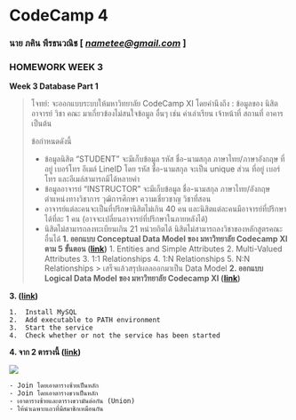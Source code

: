 # CodeCamp 4

### นาย ภคิน พีรธนวณิช  [ *nametee@gmail.com* ]
### HOMEWORK WEEK 3
**Week 3 Database Part 1**
>โจทย์: จะออกแบบระบบให้มหาวิทยาลัย CodeCamp XI
>โดยคำนึงถึง : ข้อมูลของ นิสิต อาจารย์ วิชา คณะ มาเกี่ยวข้องไม่สนใจข้อมูล อื่นๆ เช่น ค่าเล่าเรียน เจ้าหน้าที่ สถานที่ อาคาร เป็นต้น
>
>ข้อกำหนดดังนี้ 
>- ข้อมูลนิสิต “STUDENT” จะมีเก็บข้อมูล รหัส ชื่อ-นามสกุล ภาษาไทย/ภาษาอังกฤษ ที่อยู่ เบอร์โทร อีเมล์ LineID โดย รหัส ชื่อ-นามสกุล จะเป็น unique ส่วน ที่อยู่ เบอร์โทร และอีเมล์สามารถมีได้หลายค่า 
>- ข้อมูลอาจารย์ “INSTRUCTOR” จะมีเก็บข้อมูล ชื่อ-นามสกุล ภาษาไทย/อังกฤษ ตำแหน่งทางวิชาการ วุฒิการศึกษา ความเชี่ยวชาญ วิชาที่สอน 
>- อาจารย์แต่ละคนจะเป็นที่ปรึกษานิสิตไม่เกิน 40 คน และนิสิตแต่ละคนมีอาจารย์ที่ปรึกษาได้ที่ละ 1 คน (อาจจะเปลี่ยนอาจารย์ที่ปรึกษาในภายหลังได้) 
>- นิสิตไม่สามารถลงทะเบียนเกิน 21 หน่วยกิตได้ นิสิตไม่สามารถลงวิชาของหลักสูตรคณะอื่นได้
**1.  ออกแบบ Conceptual Data Model ของ มหาวิทยาลัย Codecamp XI ตาม 5 ขั้นตอน ([link](https://docs.google.com/presentation/d/1xP-jRml2ppYgZD1Ur5qmP8VZOaIrzPcSbw1dpc-qYlw/edit#slide=id.g6fbf43425a_0_147))**
	1.  Entities and Simple Attributes
	2.  Multi-Valued Attributes 
	3.  1:1 Relationships 
	4.  1:N Relationships 
	5.  N:N Relationships 
	>	เสร็จแล้วสรุปผลลออกมาเป็น Data Model 
**2.  ออกแบบ Logical Data Model ของ มหาวิทยาลัย Codecamp XI ([link](https://docs.google.com/presentation/d/1xP-jRml2ppYgZD1Ur5qmP8VZOaIrzPcSbw1dpc-qYlw/edit#slide=id.g6fbf43425a_0_169))** 

**3.  ([link](https://docs.google.com/presentation/d/1xP-jRml2ppYgZD1Ur5qmP8VZOaIrzPcSbw1dpc-qYlw/edit#slide=id.g6fbf43425a_0_520))**

	1.  Install MySQL 
	2.  Add executable to PATH environment 
	3.  Start the service 
	4.  Check whether or not the service has been started  

**4.  จาก 2 ตารางนี้ ([link](https://docs.google.com/presentation/d/1xP-jRml2ppYgZD1Ur5qmP8VZOaIrzPcSbw1dpc-qYlw/edit#slide=id.g73d2c0c7e5_68_24))** 

![](https://lh3.googleusercontent.com/MUjzh3knkHyjx0Ig3sJ8IxPMx_ukL8ODq10HoW1FqjWbfnsxGDTWS9-xM1rc3dscrbMeYKIslOLJIGPalvQcO4IsGfa45dOdsKd4ZbMfOKxYhoHXkdeGKlHAqjysbIH1sBNEHxok)


	- Join โดยเอาตารางซ้ายเป็นหลัก 
	- Join โดยเอาตารางขวาเป็นหลัก 
	- เอาตารางซ้ายและตารางขวามันต่อกัน (Union) 
	- ให้นำเฉพาะแถวที่มีสมาชิกเหมือนกัน
